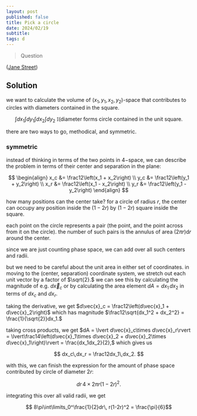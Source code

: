 ```yaml
---
layout: post
published: false
title: Pick a circle
date: 2024/02/19
subtitle:
tags: d
---
```


>Question

<!--more-->

([Jane Street](URL))

## Solution

we want to calculate the volume of $(x_1,y_1,x_2,y_2)$-space that contributes to circles with diameters contained in the square. 

$$ \int dx_1 \int dy_1 \int dx_2 \int dy_2\ \mathbb{I}(\text{diameter forms circle contained in the unit square}. $$

there are two ways to go, methodical, and symmetric. 

### symmetric

instead of thinking in terms of the two points in $4-$space, we can describe the problem in terms of their center and separation in the plane:

$$ \begin{align}
  x_c &= \frac12\left(x_1 + x_2\right) \\
  y_c &= \frac12\left(y_1 + y_2\right) \\
  x_r &= \frac12\left(x_1 - x_2\right) \\
  y_r &= \frac12\left(y_1 - y_2\right)
\end{align} $$

how many positions can the center take? for a circle of radius $r,$ the center can occupy any position inside the $(1-2r)$ by $(1-2r)$ square inside the square. 

each point on the circle represents a pair (the point, and the point across from it on the circle). the number of such pairs is the annulus of area $(2\pi r)\text{d}r$ around the center. 

since we are just counting phase space, we can add over all such centers and radii. 

but we need to be careful about the unit area in either set of coordinates. in moving to the (center, separation) coordinate system, we stretch out each unit vector by a factor of $\sqrt{2}.$ we can see this by calculating the magnitude of e.g. $d\vec{x}_c$ or by calculating the area element $dA = dx_1\,dx_2$ in terms of $dx_c$ and $dx_r.$

taking the derivative, we get $d\vec{x}_c = \frac12\left(d\vec{x}_1 + d\vec{x}_2\right)$ which has magnitude $\frac12\sqrt{dx_1^2 + dx_2^2} = \frac{1}{\sqrt{2}}dx_1.$ 

taking cross products, we get $dA = \lvert d\vec{x}_c\times d\vec{x}_r\rvert = \lvert\frac14\left(d\vec{x}_1\times d\vec{x}_2 + d\vec{x}_2\times d\vec{x}_1\right)\rvert = \frac{dx_1dx_2}{2},$ which gives us 

$$ dx_c\,dx_r = \frac12dx_1\,dx_2. $$

with this, we can finish the expression for the amount of phase space contributed by circle of diameter $2r:$

$$ dr\,4\times 2\pi r(1-2r)^2. $$

integrating this over all valid radii, we get 

$$ 8\pi\int\limits_0^\frac{1}{2}dr\, r(1-2r)^2 = \frac{\pi}{6}$$

<br>
